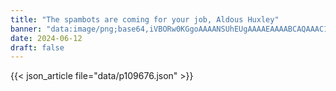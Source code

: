 ```yaml
---
title: "The spambots are coming for your job, Aldous Huxley"
banner: "data:image/png;base64,iVBORw0KGgoAAAANSUhEUgAAAAEAAAABCAQAAAC1HAwCAAAAC0lEQVR42mNkYAAAAAYAAjCB0C8AAAAASUVORK5CYII="
date: 2024-06-12
draft: false
---
```


{{< json_article file="data/p109676.json" >}}
